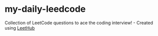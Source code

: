 # my-daily-leedcode
Collection of LeetCode questions to ace the coding interview! - Created using [LeetHub](https://github.com/QasimWani/LeetHub)
